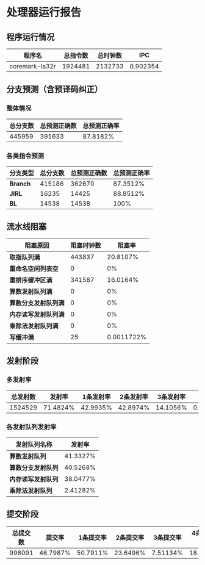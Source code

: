 # 处理器运行报告
## 程序运行情况
|程序名|总指令数|总时钟数|IPC|
|---|---|---|---|
|coremark-la32r|1924481|2132733|0.902354|

## 分支预测（含预译码纠正）
### 整体情况
|总分支数|总预测正确数|总预测正确率|
|---|---|---|
|445959|391633|87.8182%|

### 各类指令预测
|分支类型|总分支数|总预测正确数|总预测正确率|
|---|---|---|---|
|**Branch**| 415186 | 362670 | 87.3512%|
|**JIRL**| 16235 | 14425 | 88.8512%|
|**BL**| 14538 | 14538 | 100%|

## 流水线阻塞
|阻塞原因|阻塞时钟数|阻塞率|
|---|---|---|
|**取指队列满**| 443837 | 20.8107%|
|**重命名空闲列表空**|0 | 0%|
|**重排序缓冲区满**|341587 | 16.0164%|
|**算数发射队列满**|0 | 0%|
|**算数分支发射队列满**|0 | 0%|
|**内存读写发射队列满**|0 | 0%|
|**乘除法发射队列满**|0 | 0%|
|**写缓冲满**|25 | 0.0011722%|

## 发射阶段
### 多发射率
|总发射数|发射率|1条发射率|2条发射率|3条发射率|4条发射率|
|---|---|---|---|---|---|
|1524529|71.4824%|42.9935%|42.8974%|14.1056%|0.00347648%|

### 各发射队列发射率
|发射队列名称|发射率|
|---|---|
|**算数发射队列**|41.3327%|
|**算数分支发射队列**|40.5268%|
|**内存读写发射队列**|38.0477%|
|**乘除法发射队列**|2.41282%|

## 提交阶段
|总提交数|提交率|1条提交率|2条提交率|3条提交率|4条提交率|
|---|---|---|---|---|---|
|998091|46.7987%|50.7911%|23.6496%|7.51134%|18.048%|
